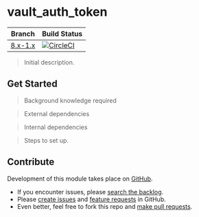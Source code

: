 # vault_auth_token

| Branch | Build Status |
| ------ | ------------ |
| [8.x-1.x](https://www.drupal.org/project/vault_auth_token/releases/8.x-1.x-dev) | [![CircleCI](https://img.shields.io/circleci/project/github/nicksantamaria/drupal-vault_auth_token/8.x-1.x.svg?style=for-the-badge)](https://circleci.com/gh/nicksantamaria/drupal-vault_auth_token/tree/8.x-1.x) |

>Initial description.

## Get Started

> Background knowledge required

> External dependencies

> Internal dependencies

> Steps to set up.

## Contribute

Development of this module takes place on [GitHub](https://github.com/nicksantamaria/drupal-vault_auth_token).

* If you encounter issues, please [search the backlog](https://github.com/nicksantamaria/drupal-vault_auth_token/issues).
* Please [create issues](https://github.com/nicksantamaria/drupal-vault_auth_token/issues/new?labels=bug) and [feature requests](https://github.com/nicksantamaria/drupal-vault_auth_token/issues/new?labels=enhancement) in GitHub.
* Even better, feel free to fork this repo and [make pull requests](https://github.com/nicksantamaria/drupal-vault_auth_token/compare).
